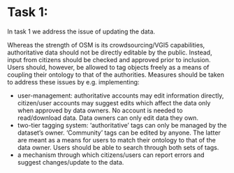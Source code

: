 # Task 1:

In task 1 we address the issue of updating the data.

Whereas the strength of OSM is its crowdsourcing/VGI5 capabilities, authoritative data should not be directly editable by the public. 
Instead, input from citizens should be checked and approved prior to inclusion. 
Users should, however, be allowed to tag objects freely as a means of coupling
their ontology to that of the authorities. Measures should be taken to address these issues by e.g. implementing:
- 	user-management: authoritative accounts may edit information directly, citizen/user accounts may suggest edits which affect the data only when approved by data owners. 
	No account is needed to read/download data. Data owners can only edit data they own.
- 	two-tier tagging system: 
	‘authoritative’ tags can only be managed by the dataset’s owner. 
	‘Community’ tags can be edited by anyone. 
	The latter are meant as a means for users to match their ontology to that of the data owner. 
	Users should be able to search through both sets of tags.
- a mechanism through which citizens/users can report errors and suggest changes/update to the data.
